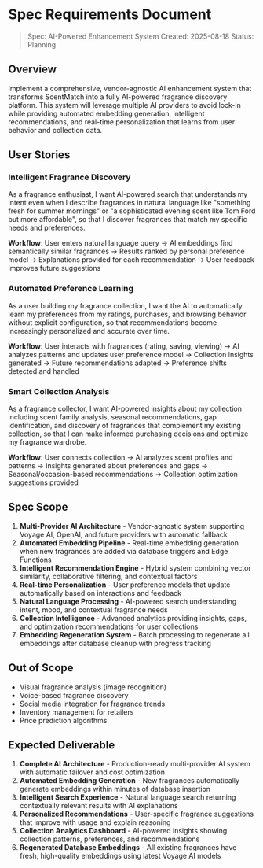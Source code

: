 # Spec Requirements Document

> Spec: AI-Powered Enhancement System
> Created: 2025-08-18
> Status: Planning

## Overview

Implement a comprehensive, vendor-agnostic AI enhancement system that transforms ScentMatch into a fully AI-powered fragrance discovery platform. This system will leverage multiple AI providers to avoid lock-in while providing automated embedding generation, intelligent recommendations, and real-time personalization that learns from user behavior and collection data.

## User Stories

### Intelligent Fragrance Discovery

As a fragrance enthusiast, I want AI-powered search that understands my intent even when I describe fragrances in natural language like "something fresh for summer mornings" or "a sophisticated evening scent like Tom Ford but more affordable", so that I discover fragrances that match my specific needs and preferences.

**Workflow**: User enters natural language query → AI embeddings find semantically similar fragrances → Results ranked by personal preference model → Explanations provided for each recommendation → User feedback improves future suggestions

### Automated Preference Learning

As a user building my fragrance collection, I want the AI to automatically learn my preferences from my ratings, purchases, and browsing behavior without explicit configuration, so that recommendations become increasingly personalized and accurate over time.

**Workflow**: User interacts with fragrances (rating, saving, viewing) → AI analyzes patterns and updates user preference model → Collection insights generated → Future recommendations adapted → Preference shifts detected and handled

### Smart Collection Analysis

As a fragrance collector, I want AI-powered insights about my collection including scent family analysis, seasonal recommendations, gap identification, and discovery of fragrances that complement my existing collection, so that I can make informed purchasing decisions and optimize my fragrance wardrobe.

**Workflow**: User connects collection → AI analyzes scent profiles and patterns → Insights generated about preferences and gaps → Seasonal/occasion-based recommendations → Collection optimization suggestions provided

## Spec Scope

1. **Multi-Provider AI Architecture** - Vendor-agnostic system supporting Voyage AI, OpenAI, and future providers with automatic fallback
2. **Automated Embedding Pipeline** - Real-time embedding generation when new fragrances are added via database triggers and Edge Functions
3. **Intelligent Recommendation Engine** - Hybrid system combining vector similarity, collaborative filtering, and contextual factors
4. **Real-time Personalization** - User preference models that update automatically based on interactions and feedback
5. **Natural Language Processing** - AI-powered search understanding intent, mood, and contextual fragrance needs
6. **Collection Intelligence** - Advanced analytics providing insights, gaps, and optimization recommendations for user collections
7. **Embedding Regeneration System** - Batch processing to regenerate all embeddings after database cleanup with progress tracking

## Out of Scope

- Visual fragrance analysis (image recognition)
- Voice-based fragrance discovery
- Social media integration for fragrance trends
- Inventory management for retailers
- Price prediction algorithms

## Expected Deliverable

1. **Complete AI Architecture** - Production-ready multi-provider AI system with automatic failover and cost optimization
2. **Automated Embedding Generation** - New fragrances automatically generate embeddings within minutes of database insertion
3. **Intelligent Search Experience** - Natural language search returning contextually relevant results with AI explanations
4. **Personalized Recommendations** - User-specific fragrance suggestions that improve with usage and explain reasoning
5. **Collection Analytics Dashboard** - AI-powered insights showing collection patterns, preferences, and recommendations
6. **Regenerated Database Embeddings** - All existing fragrances have fresh, high-quality embeddings using latest Voyage AI models
